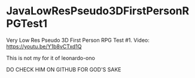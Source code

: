# JavaLowResPseudo3DFirstPersonRPGTest1
Very Low Res Pseudo 3D First Person RPG Test #1. Video: https://youtu.be/Y1b8vCTxd1Q

This is not my for it of leonardo-ono

DO CHECK HIM ON GITHUB FOR GOD'S SAKE

